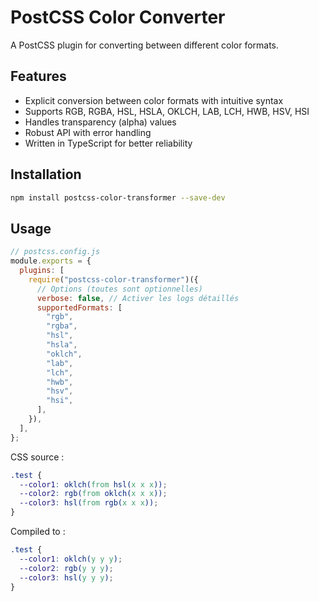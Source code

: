 # PostCSS Color Converter

A PostCSS plugin for converting between different color formats.

## Features

- Explicit conversion between color formats with intuitive syntax
- Supports RGB, RGBA, HSL, HSLA, OKLCH, LAB, LCH, HWB, HSV, HSI
- Handles transparency (alpha) values
- Robust API with error handling
- Written in TypeScript for better reliability

## Installation

```bash
npm install postcss-color-transformer --save-dev
```

## Usage

```js
// postcss.config.js
module.exports = {
  plugins: [
    require("postcss-color-transformer")({
      // Options (toutes sont optionnelles)
      verbose: false, // Activer les logs détaillés
      supportedFormats: [
        "rgb",
        "rgba",
        "hsl",
        "hsla",
        "oklch",
        "lab",
        "lch",
        "hwb",
        "hsv",
        "hsi",
      ],
    }),
  ],
};
```

CSS source :

```css
.test {
  --color1: oklch(from hsl(x x x));
  --color2: rgb(from oklch(x x x));
  --color3: hsl(from rgb(x x x));
}
```

Compiled to :

```css
.test {
  --color1: oklch(y y y);
  --color2: rgb(y y y);
  --color3: hsl(y y y);
}
```
